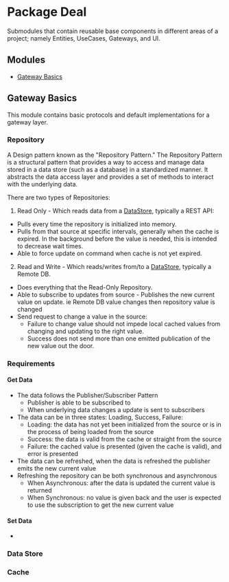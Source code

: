 # Package Deal
Submodules that contain reusable base components in different areas of a project; namely Entities, UseCases, Gateways, and UI.

## Modules
- [Gateway Basics](#GatewayBasics)

## Gateway Basics
This module contains basic protocols and default implementations for a gateway layer.

### Repository
A Design pattern known as the "Repository Pattern." 
The Repository Pattern is a structural pattern that provides a way to access and manage data stored in a data store (such as a database) in a standardized manner. 
It abstracts the data access layer and provides a set of methods to interact with the underlying data.


There are two types of Repositories:
1. Read Only - Which reads data from a [DataStore](#DataStore), typically a REST API:
  - Pulls every time the repository is initialized into memory.
  - Pulls from that source at specific intervals, generally when the cache is expired. In the background before the value is needed, this is intended to decrease wait times.
  - Able to force update on command when cache is not yet expired.
2. Read and Write - Which reads/writes from/to a [DataStore](#DataStore), typically a Remote DB.
  - Does everything that the Read-Only Repository.
  - Able to subscribe to updates from source - Publishes the new current value on update. ie Remote DB value changes then repository value is changed
  - Send request to change a value in the source:
    - Failure to change value should not impede local cached values from changing and updating to the right value.
    - Success does not send more than one emitted publication of the new value out the door.

### Requirements
#### Get Data
- The data follows the Publisher/Subscriber Pattern
  - Publisher is able to be subscribed to
  - When underlying data changes a update is sent to subscribers
- The data can be in three states: Loading, Success, Failure:
  - Loading: the data has not yet been initialized from the source or is in the process of being loaded from the source
  - Success: the data is valid from the cache or straight from the source
  - Failure: the cached value is presented (given the cache is valid), and error is presented
- The data can be refreshed, when the data is refreshed the publisher emits the new current value
- Refreshing the repository can be both synchronous and asynchronous 
  - When Asynchronous: after the data is updated the current value is returned
  - When Synchronous: no value is given back and the user is expected to use the subscription to get the new current value

#### Set Data
- 

### Data Store

### Cache
